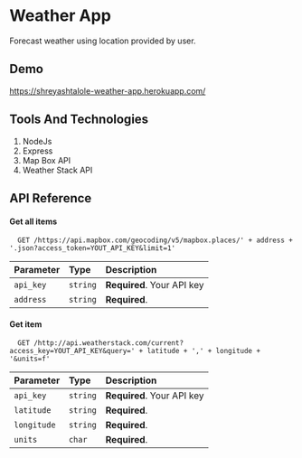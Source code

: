 
# Weather App

Forecast weather using location provided by user.


## Demo

https://shreyashtalole-weather-app.herokuapp.com/


## Tools And Technologies

1) NodeJs 
2) Express
3) Map Box API
4) Weather Stack API

## API Reference

#### Get all items

```http
  GET /https://api.mapbox.com/geocoding/v5/mapbox.places/' + address + '.json?access_token=YOUT_API_KEY&limit=1'
```

| Parameter | Type     | Description                |
| :-------- | :------- | :------------------------- |
| `api_key` | `string` | **Required**. Your API key |
| `address` | `string` | **Required**. |

#### Get item

```http
  GET /http://api.weatherstack.com/current?access_key=YOUT_API_KEY&query=' + latitude + ',' + longitude + '&units=f'
```

| Parameter | Type     | Description                       |
 :-------- | :------- | :------------------------- |
| `api_key` | `string` | **Required**. Your API key |
| `latitude` | `string` | **Required**. |
| `longitude` | `string` | **Required**. |
| `units` | `char` | **Required**. |




